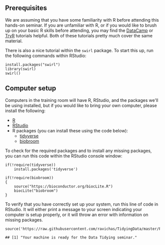 Prerequisites
-------------

We are assuming that you have some familiarity with R before attending
this hands-on seminar. If you are unfamiliar with R, or if you would
like to brush up on your basic R skills before attending, you may find
the [DataCamp](https://www.datacamp.com/courses/free-introduction-to-r)
or [TryR](http://tryr.codeschool.com) tutorials helpful. Both of these
tutorials pretty much cover the same material.

There is also a nice tutorial within the `swirl` package. To start this
up, run the following commands within RStudio:

    install.packages("swirl")
    library(swirl)
    swirl()

Computer setup
--------------

Computers in the training room will have R, RStudio, and the packages
we'll be using installed, but if you would like to bring your own
computer, please install the following:

-   [R](https://cran.r-project.org)
-   [RStudio](https://www.rstudio.com/products/rstudio/download/)
-   R packages (you can install these using the code below):
    -   [tidyverse](https://www.tidyverse.org/)
    -   [biobroom](https://bioconductor.org/packages/release/bioc/html/biobroom.html)

To check for the required packages and to install any missing packages,
you can run this code within the RStudio console window:

    if(!require(tidyverse))
        install.packages('tidyverse')

    if(!require(biobroom))
    {
        source("https://bioconductor.org/biocLite.R")
        biocLite("biobroom")
    }

To verify that you have correctly set up your system, run this line of
code in RStudio. It will either print a message to your screen
indicating your computer is setup properly, or it will throw an error
with information on missing packages.

    source('https://raw.githubusercontent.com/ravichas/TidyingData/master/Prework/systemCheck.R')

    ## [1] "Your machine is ready for the Data Tidying seminar."
